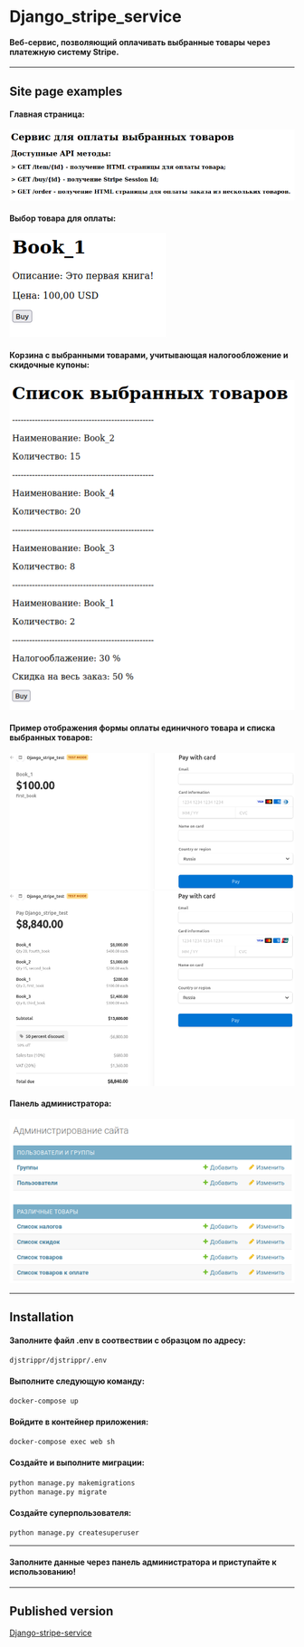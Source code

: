 # Django_stripe_service

#### Веб-сервис, позволяющий оплачивать выбранные товары через платежную систему Stripe.
___
## Site page examples

#### Главная страница:
![img.png](djstrippr/static/img.png)

#### Выбор товара для оплаты:

![img_1.png](djstrippr/static/img_1.png) 

#### Корзина с выбранными товарами, учитывающая налогообложение и скидочные купоны:

![img_2.png](djstrippr/static/img_2.png)

#### Пример отображения формы оплаты единичного товара и списка выбранных товаров:

![img_3.png](djstrippr/static/img_3.png)
![img_4.png](djstrippr/static/img_4.png)

#### Панель администратора:

![img_5.png](djstrippr/static/img_5.png)

___

## Installation

#### Заполните файл .env в соотвествии с образцом по адресу:

```bash
djstrippr/djstrippr/.env
```

#### Выполните следующую команду:

```bash
docker-compose up 
```

#### Войдите в контейнер приложения:

```bash
docker-compose exec web sh
```

#### Создайте и выполните миграции:
```bash
python manage.py makemigrations
python manage.py migrate
```

#### Создайте суперпользователя:
```bash
python manage.py createsuperuser
```
___

#### Заполните данные через панель администратора и приступайте к использованию!

___
## Published version
[Django-stripe-service](http://pashokpl.beget.tech/)
